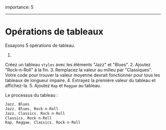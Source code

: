 importance: 5

---

# Opérations de tableaux

Essayons 5 opérations de tableau.

1.
Créez un tableau `styles` avec les éléments "Jazz" et "Blues".
2.
Ajoutez "Rock-n-Roll" à la fin.
3.
Remplacez la valeur au milieu par "Classiques".
Votre code pour trouver la valeur moyenne devrait fonctionner pour tous les tableaux de longueur impaire.
4.
Extrayez la première valeur du tableau et affichez-la.
5.
Ajoutez `Rap` et `Reggae` au tableau.

Le processus du tableau :

```js no-beautify
Jazz, Blues
Jazz, Blues, Rock-n-Roll
Jazz, Classics, Rock-n-Roll
Classics, Rock-n-Roll
Rap, Reggae, Classics, Rock-n-Roll
```
